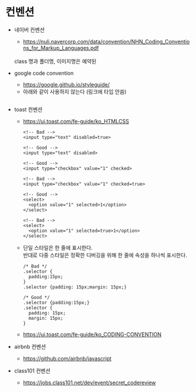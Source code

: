 # 컨벤션
 - 네이버 컨벤션
    - https://nuli.navercorp.com/data/convention/NHN_Coding_Conventions_for_Markup_Languages.pdf
    <br>
    class 명과 폴더명, 이미지명은 예약된



 - google code convention
    - https://google.github.io/styleguide/
    - 아래와 같이 사용하지 않는다 (링크에 타입 안씀)
      ```

      ```
 - toast 컨벤션
    - https://ui.toast.com/fe-guide/ko_HTMLCSS
      ```
      <!-- Bad -->
      <input type="text" disabled=true>

      <!-- Good -->
      <input type="text" disabled>

      <!-- Good -->
      <input type="checkbox" value="1" checked>

      <!-- Bad -->
      <input type="checkbox" value="1" checked=true>

      <!-- Good -->
      <select>
        <option value="1" selected>1</option>
      </select>

      <!-- Bad -->
      <select>
        <option value="1" selected=true>1</option>
      </select>
      ```
    - 단일 스타일은 한 줄에 표시한다.<br>
      반대로 다중 스타일은 정확한 디버깅을 위해 한 줄에 속성을 하나씩 표시한다.
      ```
      /* Bad */
      .selector {
        padding:15px;
      }
      .selector {padding: 15px;margin: 15px;}

      /* Good */
      .selector {padding:15px;}
      .selector {
        padding: 15px;
        margin: 15px;
      }
      ```
    - https://ui.toast.com/fe-guide/ko_CODING-CONVENTION
 - airbnb 컨벤션
    - https://github.com/airbnb/javascript
 - class101 컨벤션
    - https://jobs.class101.net/dev/event/secret_codereview